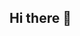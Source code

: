 ## Hi there 👋

<!--
**Talya2003/Talya2003** is a ✨ _special_ ✨ repository because its `README.md` (this file) appears on your GitHub profile.

![GitHub Stats](https://github-readme-streak-stats.herokuapp.com/?user=Talya2003&theme=tokyonight&hide_border=true)
